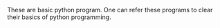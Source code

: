 These are basic python program. One can refer these programs to clear their basics of python programming.
